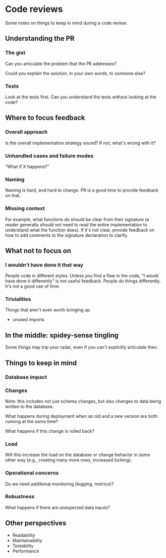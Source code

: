 # Code reviews

Some notes on things to keep in mind during a code review.

## Understanding the PR

### The gist

Can you articulate the problem that the PR addresses?

Could you explain the solution, in your own words, to someone else?


### Tests

Look at the tests first. Can you understand the tests without looking at the code?

## Where to focus feedback

### Overall approach

Is the overall implementation strategy sound? If not, what's wrong with it?

### Unhandled cases and failure modes

"What if X happens?"

### Naming

Naming is hard, and hard to change. PR is a good time to provide feedback on that.

### Missing context

For example, what functions do should be clear from their signature (a reader generally should not need to read
the entire implementation to understand what the function does). If it's not clear, provide feedback on how to
add comments to the signature declaration to clarify.

## What not to focus on

### I wouldn't have done it that way

People code in different styles. Unless you find a flaw in the code, "I would have done it differently" is not useful feedback. People do things differently. It's not a good use of time.

### Trivialities

Things that aren't even worth bringing up. 

- unused imports

## In the middle: spidey-sense tingling

Some things may trip your radar, even if you can't explicitly articulate then. 

## Things to keep in mind

### Database impact 

### Changes

Note: this includes not just schema changes, but also changes to data being written to the database.

What happens during deployment when an old and a new version are both running at the same time? 

What happens if this change is rolled back?

### Load

Will this increase the load on the database or change behavior in some other way (e.g., creating
many more rows, increased locking).

### Operational concerns

Do we need additional monitoring (logging, metrics)?

### Robustness

What happens if there are unexpected data inputs?

## Other perspectives

* Readability
* Maintainability
* Testability
* Performance





